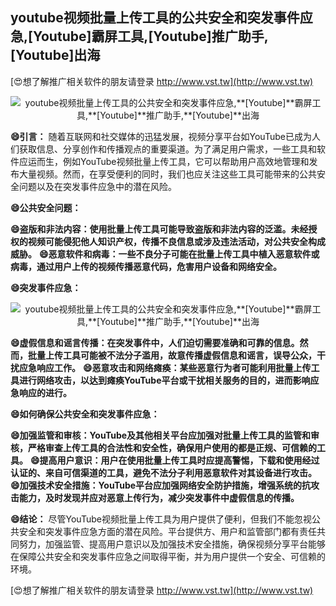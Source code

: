 ## **youtube视频批量上传工具的公共安全和突发事件应急,**[Youtube]**霸屏工具,**[Youtube]**推广助手,**[Youtube]**出海**

[😍想了解推广相关软件的朋友请登录 http://www.vst.tw](http://www.vst.tw)

 <center><img src="https://vst.tw/MP4/tuiguang/png/5.png" alt="youtube视频批量上传工具的公共安全和突发事件应急,**[Youtube]**霸屏工具,**[Youtube]**推广助手,**[Youtube]**出海"></center>

**😄引言：**
随着互联网和社交媒体的迅猛发展，视频分享平台如YouTube已成为人们获取信息、分享创作和传播观点的重要渠道。为了满足用户需求，一些工具和软件应运而生，例如YouTube视频批量上传工具，它可以帮助用户高效地管理和发布大量视频。然而，在享受便利的同时，我们也应关注这些工具可能带来的公共安全问题以及在突发事件应急中的潜在风险。

**😄公共安全问题：**

**😄盗版和非法内容：使用批量上传工具可能导致盗版和非法内容的泛滥。未经授权的视频可能侵犯他人知识产权，传播不良信息或涉及违法活动，对公共安全构成威胁。**
**😄恶意软件和病毒：一些不良分子可能在批量上传工具中植入恶意软件或病毒，通过用户上传的视频传播恶意代码，危害用户设备和网络安全。**

**😄突发事件应急：**

 <center><img src="https://vst.tw/MP4/tuiguang/png/3.png" alt="youtube视频批量上传工具的公共安全和突发事件应急,**[Youtube]**霸屏工具,**[Youtube]**推广助手,**[Youtube]**出海"></center>

**😄虚假信息和谣言传播：在突发事件中，人们迫切需要准确和可靠的信息。然而，批量上传工具可能被不法分子滥用，故意传播虚假信息和谣言，误导公众，干扰应急响应工作。**
**😄恶意攻击和网络瘫痪：某些恶意行为者可能利用批量上传工具进行网络攻击，以达到瘫痪YouTube平台或干扰相关服务的目的，进而影响应急响应的进行。**

**😄如何确保公共安全和突发事件应急：**

**😄加强监管和审核：YouTube及其他相关平台应加强对批量上传工具的监管和审核，严格审查上传工具的合法性和安全性，确保用户使用的都是正规、可信赖的工具。**
**😄提高用户意识：用户在使用批量上传工具时应提高警惕，下载和使用经过认证的、来自可信渠道的工具，避免不法分子利用恶意软件对其设备进行攻击。**
**😄加强技术安全措施：YouTube平台应加强网络安全防护措施，增强系统的抗攻击能力，及时发现并应对恶意上传行为，减少突发事件中虚假信息的传播。**

**😄结论：**
尽管YouTube视频批量上传工具为用户提供了便利，但我们不能忽视公共安全和突发事件应急方面的潜在风险。平台提供方、用户和监管部门都有责任共同努力，加强监管、提高用户意识以及加强技术安全措施，确保视频分享平台能够在保障公共安全和突发事件应急之间取得平衡，并为用户提供一个安全、可信赖的环境。

[😍想了解推广相关软件的朋友请登录 http://www.vst.tw](http://www.vst.tw)



